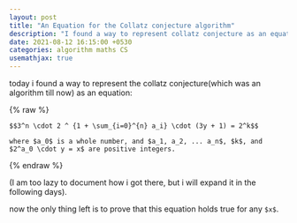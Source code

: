 ```yaml
---
layout: post
title: "An Equation for the Collatz conjecture algorithm"
description: "I found a way to represent collatz conjecture as an equation"
date: 2021-08-12 16:15:00 +0530
categories: algorithm maths CS
usemathjax: true
---
```


today i found a way to represent the collatz conjecture(which was an algorithm till now) as an equation:

{% raw %}
```
$$3^n \cdot 2 ^ {1 + \sum_{i=0}^{n} a_i} \cdot (3y + 1) = 2^k$$

where $a_0$ is a whole number, and $a_1, a_2, ... a_n$, $k$, and $2^a_0 \cdot y = x$ are positive integers.
```
{% endraw %}

(I am too lazy to document how i got there, but i will expand it in the following days).

now the only thing left is to prove that this equation holds true for any `$x$`.

